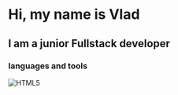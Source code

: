 

# Hi, my name is Vlad

## I am a junior Fullstack developer

### languages and tools

<img alight="left" alt="HTML5" src="https://icons8.ru/icon/EAUyKy3IwmqM/html-5" /> 






